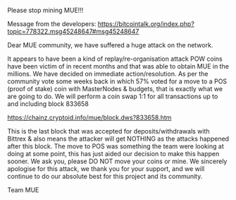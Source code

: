 

Please stop mining MUE!!!

Message from the developers: https://bitcointalk.org/index.php?topic=778322.msg45248647#msg45248647

Dear MUE community, we have suffered a huge attack on the network.

It appears to have been a kind of replay/re-organisation attack POW coins have been victim of in recent months and that was able to obtain MUE in the millions. We have decided on immediate action/resolution. As per the community vote some weeks back in which 57% voted for a move to a POS (proof of stake) coin with MasterNodes & budgets, that is exactly what we are going to do. We will perform a coin swap 1:1 for all transactions up to and including block 833658

https://chainz.cryptoid.info/mue/block.dws?833658.htm

This is the last block that was accepted for deposits/withdrawals with Bittrex & also means the attacker will get NOTHING as the attacks happened after this block. The move to POS was something the team were looking at doing at some point, this has just aided our decision to make this happen sooner. We ask you, please DO NOT move your coins or mine. We sincerely apologise for this attack, we thank you for your support, and we will continue to do our absolute best for this project and its community.

Team MUE
